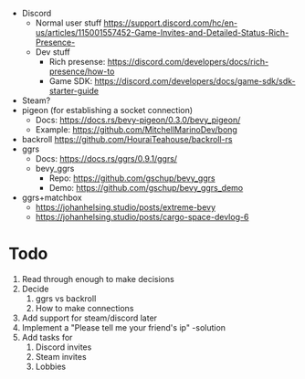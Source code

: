 - Discord
	- Normal user stuff https://support.discord.com/hc/en-us/articles/115001557452-Game-Invites-and-Detailed-Status-Rich-Presence-
	- Dev stuff
		- Rich presense: https://discord.com/developers/docs/rich-presence/how-to
		- Game SDK: https://discord.com/developers/docs/game-sdk/sdk-starter-guide
- Steam?
- pigeon (for establishing a socket connection)
	- Docs: https://docs.rs/bevy-pigeon/0.3.0/bevy_pigeon/
	- Example: https://github.com/MitchellMarinoDev/bong
- backroll https://github.com/HouraiTeahouse/backroll-rs
- ggrs
	- Docs: https://docs.rs/ggrs/0.9.1/ggrs/
	- bevy_ggrs
		- Repo: https://github.com/gschup/bevy_ggrs
		- Demo: https://github.com/gschup/bevy_ggrs_demo
- ggrs+matchbox
	- https://johanhelsing.studio/posts/extreme-bevy
	- https://johanhelsing.studio/posts/cargo-space-devlog-6

# Todo
1. Read through enough to make decisions
2. Decide
	1. ggrs vs backroll
	2. How to make connections
3. Add support for steam/discord later
4. Implement a "Please tell me your friend's ip" -solution
5. Add tasks for
	1. Discord invites
	2. Steam invites
	3. Lobbies

